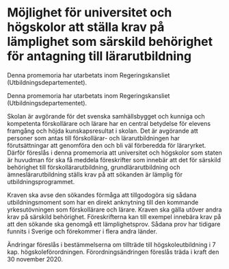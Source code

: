 # Möjlighet för universitet och högskolor att ställa krav på lämplighet som särskild behörighet för antagning till lärarutbildning

Denna promemoria har utarbetats inom Regeringskansliet (Utbildningsdepartementet).

Denna promemoria har utarbetats inom Regeringskansliet (Utbildningsdepartementet).

Skolan är avgörande för det svenska samhällsbygget och kunniga och kompetenta förskollärare och lärare har en central betydelse för elevens framgång och höjda kunskapsresultat i skolan. Det är avgörande att personer som antas till förskollärar- och lärarutbildningen har förutsättningar att genomföra den och bli väl förberedda för läraryrket. Därför föreslås i denna promemoria att universitet och högskolor som staten är huvudman för ska få meddela föreskrifter som innebär att det för särskild behörighet till förskollärarutbildning, grundlärarutbildning och ämneslärarutbildning ställs krav på att sökanden är lämplig för utbildningsprogrammet.

Kraven ska avse den sökandes förmåga att tillgodogöra sig sådana utbildningsmoment som har en direkt anknytning till den kommande yrkesutövningen som förskollärare och lärare. Kraven ska gälla utöver andra krav på särskild behörighet. Föreskrifterna kan till exempel innebära krav på att den sökande ska genomgå ett lämplighetsprov. Sådana prov har tidigare funnits i Sverige och förekommer i flera andra länder.

Ändringar föreslås i bestämmelserna om tillträde till högskoleutbildning i 7 kap. högskoleförordningen. Förordningsändringen föreslås träda i kraft den 30 november 2020.
